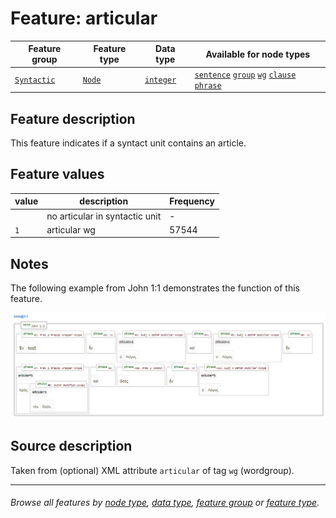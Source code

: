 # Feature: articular <a name="start"></a>

Feature group | Feature type | Data type | Available for node types
---  | --- | --- | --- 
[`Syntactic`](featuresbygroup.md#syntactic-features) | [`Node`](featuresbyfeaturetype.md#node-features) | [`integer`](featuresbydatatype.md#integer-datatype) | [`sentence`](featuresbynodetype.md#sentence-nodes) [`group`](featuresbynodetype.md#group-nodes)  [`wg`](featuresbynodetype.md#wordgroup-nodes) [`clause`](featuresbynodetype.md#clause-nodes) [`phrase`](featuresbynodetype.md#phrase-nodes)

## Feature description 

This feature indicates if a syntact unit contains an article.

## Feature values 

value | description | Frequency
---  | --- | --- 
` ` | no articular in syntactic unit | -
`1` |  articular wg | 57544

## Notes

The following example from John 1:1 demonstrates the function of this feature.

<img src="images/articular.png" width="600">

## Source description

Taken from (optional) XML attribute `articular` of tag `wg` (wordgroup).

---
###### *Browse all features by [node type](featuresbynodetype.md#start), [data type](featuresbydatatype.md#start), [feature group](featuresbygroup.md#start) or [feature type](featuresbyfeaturetype.md#start).*
